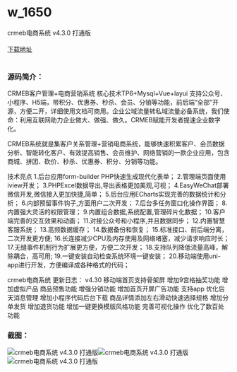 # w_1650
crmeb电商系统 v4.3.0 打通版
<br/></br>
[下载地址](https://www.uuid2.com/1650.html "下载地址")
<br/></br>
<h3>源码简介：</h3>
<p>CRMEB客户管理+电商营销系统 核心技术TP6+Mysql+Vue+layui 支持公众号、小程序、H5端，带积分、优惠券、秒杀、会员、分销等功能，前后端“全部”开源，方便二开，详细使用文档可商用。企业公域流量转私域流量必备系统，我们使命：利用互联网助力企业做大、做强、做久。CRMEB赋能开发者提速企业数字化。<p>
<p>CRMEB系统就是集客户关系管理+营销电商系统，能够快速积累客户、会员数据分析、智能转化客户、有效提高销售、会员维护、网络营销的一款企业应用，包含商城、拼团、砍价、秒杀、优惠券、积分、分销等功能。<p>
<p>技术亮点
1.后台应用form-builder PHP快速生成现代化表单；
2.管理端页面使用iview开发；
3.PHPExcel数据导出,导出表格更加美观,可视；
4.EasyWeChat部署微信开发,微信接入更加快捷,简单；
5.后台应用ECharts实现完善的数据统计和分析；
6.内部预留事件钩子,方面用户二次开发；
7.后台多任务窗口化操作界面；
8.内置强大灵活的权限管理；
9.内置组合数据,系统配置,管理碎片化数据；
10.客户端完善的交互效果和动画；
11.对接公众号和小程序,并且数据同步；
12.内置智慧客服系统；
13.高频数据缓存；
14.数据备份和恢复；
15.标准接口、前后端分离，二次开发更方便;
16.长连接减少CPU及内存使用及网络堵塞，减少请求响应时长；
17.无缝事件机制行为扩展更方便，方便二次开发；
18.支持队列降低流量高峰，解除耦合，高可用;
19.一键安装自动检查系统环境一键安装；
20.移动端使用uni-app进行开发，方便编译成各种格式的代码；<p>
<p>crmeb电商系统 更新日志：
v4.30
移动端首页支持骨架屏
增加9宫格抽奖功能
增加虚拟产品
商品预售功能
增强分销功能
增加首页开屏广告功能
支持app
优化后天消息管理
增加小程序代码后台下载
商品详情添加左右滑动快速选择规格
增加分单发货
增加退货功能
增加一键更换模版风格功能
完善可视化操作
优化了数百处功能<p>
<h3>截图：</h3>
<img src="https://www.uuid2.com/wp-content/uploads/img/202111/d122926535.jpg" alt="crmeb电商系统 v4.3.0 打通版"><img src="https://www.uuid2.com/wp-content/uploads/img/202111/c58cf65248.gif" alt="crmeb电商系统 v4.3.0 打通版"><img src="https://www.uuid2.com/wp-content/uploads/img/202111/c934541884.gif" alt="crmeb电商系统 v4.3.0 打通版">
